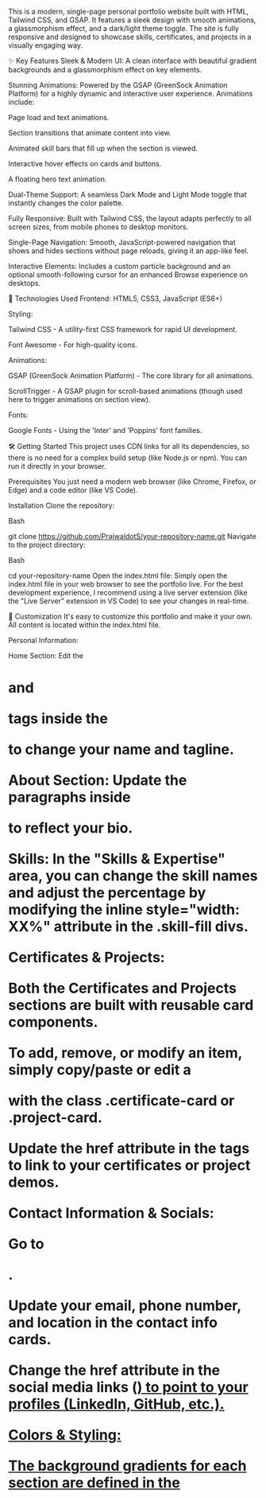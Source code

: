 This is a modern, single-page personal portfolio website built with HTML, Tailwind CSS, and GSAP. It features a sleek design with smooth animations, a glassmorphism effect, and a dark/light theme toggle. The site is fully responsive and designed to showcase skills, certificates, and projects in a visually engaging way.

✨ Key Features
Sleek & Modern UI: A clean interface with beautiful gradient backgrounds and a glassmorphism effect on key elements.

Stunning Animations: Powered by the GSAP (GreenSock Animation Platform) for a highly dynamic and interactive user experience. Animations include:

Page load and text animations.

Section transitions that animate content into view.

Animated skill bars that fill up when the section is viewed.

Interactive hover effects on cards and buttons.

A floating hero text animation.

Dual-Theme Support: A seamless Dark Mode and Light Mode toggle that instantly changes the color palette.

Fully Responsive: Built with Tailwind CSS, the layout adapts perfectly to all screen sizes, from mobile phones to desktop monitors.

Single-Page Navigation: Smooth, JavaScript-powered navigation that shows and hides sections without page reloads, giving it an app-like feel.

Interactive Elements: Includes a custom particle background and an optional smooth-following cursor for an enhanced Browse experience on desktops.

🚀 Technologies Used
Frontend: HTML5, CSS3, JavaScript (ES6+)

Styling:

Tailwind CSS - A utility-first CSS framework for rapid UI development.

Font Awesome - For high-quality icons.

Animations:

GSAP (GreenSock Animation Platform) - The core library for all animations.

ScrollTrigger - A GSAP plugin for scroll-based animations (though used here to trigger animations on section view).

Fonts:

Google Fonts - Using the 'Inter' and 'Poppins' font families.

🛠️ Getting Started
This project uses CDN links for all its dependencies, so there is no need for a complex build setup (like Node.js or npm). You can run it directly in your browser.

Prerequisites
You just need a modern web browser (like Chrome, Firefox, or Edge) and a code editor (like VS Code).

Installation
Clone the repository:

Bash

git clone https://github.com/PrajwaldotS/your-repository-name.git
Navigate to the project directory:

Bash

cd your-repository-name
Open the index.html file:
Simply open the index.html file in your web browser to see the portfolio live. For the best development experience, I recommend using a live server extension (like the "Live Server" extension in VS Code) to see your changes in real-time.

🎨 Customization
It's easy to customize this portfolio and make it your own. All content is located within the index.html file.

Personal Information:

Home Section: Edit the <h1> and <p> tags inside the <section id="home"> to change your name and tagline.

About Section: Update the paragraphs inside <section id="about"> to reflect your bio.

Skills: In the "Skills & Expertise" area, you can change the skill names and adjust the percentage by modifying the inline style="width: XX%" attribute in the .skill-fill divs.

Certificates & Projects:

Both the Certificates and Projects sections are built with reusable card components.

To add, remove, or modify an item, simply copy/paste or edit a <div> with the class .certificate-card or .project-card.

Update the href attribute in the <a> tags to link to your certificates or project demos.

Contact Information & Socials:

Go to <section id="contact">.

Update your email, phone number, and location in the contact info cards.

Change the href attribute in the social media links (<a href="...">) to point to your profiles (LinkedIn, GitHub, etc.).

Colors & Styling:

The background gradients for each section are defined in the <style> tag at the top of the file. Look for the .gradient-bg-* classes to change the colors for both light and dark modes.

📬 Contact
Created by Prajwal.S - feel free to connect with me!

LinkedIn: https://www.linkedin.com/in/prajwal-s-159b5a369/

GitHub: https://github.com/PrajwaldotS

Email: prajwal.s2294@gmail.com
